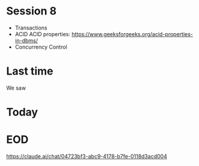 # Session 8

- Transactions
- ACID ACID properties: <https://www.geeksforgeeks.org/acid-properties-in-dbms/>
- Concurrency Control

# Last time

We saw

# Today

# EOD

<https://claude.ai/chat/04723bf3-abc9-4178-b7fe-0118d3acd004>
